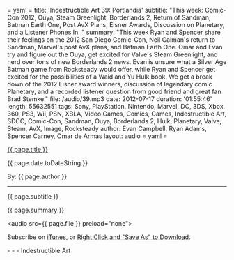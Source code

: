 = yaml =
title: 'Indestructible Art 39: Portlandia'
subtitle: "This week: Comic-Con 2012, Ouya, Steam Greenlight, Borderlands 2, Return of Sandman, Batman Earth One, Post AvX Plans, Eisner Awards, Discussion on Planetary, and a Listener Phones In. "
summary: "This week Ryan and Spencer share their feelings on the 2012 San Diego Comic-Con, Neil Gaiman's return to Sandman, Marvel's post AvX plans, and Batman Earth One. Omar and Evan try and figure out the Ouya, get excited for Valve's Steam Greenlight, and nerd over tons of new Borderlands 2 news. Evan is unsure what a Silver Age Batman game from Rocksteady would offer, while Ryan and Spencer get excited for the possibilities of a Waid and Yu Hulk book. We get a break down of the 2012 Eisner award winners, discussion of legendary comic Planetary, and a recorded listener question from good friend and great fan Brad Stemke."
file: /audio/39.mp3
date: 2012-07-17
duration: '01:55:46'
length: 55632551
tags: Sony, PlayStation, Nintendo, Marvel, DC, 3DS, Xbox, 360, PS3, Wii, PSN, XBLA, Video Games, Comics, Games, Indestructible Art, SDCC, Comic-Con, Sandman, Ouya, Borderlands 2, Hulk, Planetary, Valve, Steam, AvX, Image, Rocksteady
author: Evan Campbell, Ryan Adams, Spencer Carney, Omar de Armas
layout: audio
= yaml =

<a href="{{ page.url }}" class='postTitleLink'><p class='postTitle'>{{ page.title }}</p></a>
<p class='postPublished'>{{ page.date.toDateString }}</p>
<p class='postAuthor'>By: {{ page.author }}</p>
<hr>
<p class='podcastSummary'>{{ page.subtitle }}</p>

<p class='podcastSummary'>{{ page.summary }}</p>

<audio src={{ page.file }} preload="none"></audio>
<p class='subLinks'>Subscribe on <a href='http://bit.ly/iapodcast'>iTunes</a>, or <a href={{ page.file }}>Right Click and "Save As" to Download</a>.</p>
- - -
Indestructible Art
